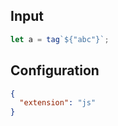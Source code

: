 
## Input
```javascript input
let a = tag`${"abc"}`;
```

## Configuration
```json configuration
{
  "extension": "js"
}
```
